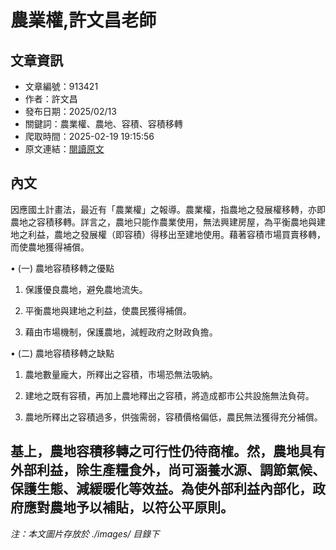 # 農業權,許文昌老師

## 文章資訊
- 文章編號：913421
- 作者：許文昌
- 發布日期：2025/02/13
- 關鍵詞：農業權、農地、容積、容積移轉
- 爬取時間：2025-02-19 19:15:56
- 原文連結：[閱讀原文](https://real-estate.get.com.tw/Columns/detail.aspx?no=913421)

## 內文
因應國土計畫法，最近有「農業權」之報導。農業權，指農地之發展權移轉，亦即農地之容積移轉。詳言之，農地只能作農業使用，無法興建房屋，為平衡農地與建地之利益，農地之發展權（即容積）得移出至建地使用。藉著容積市場買賣移轉，而使農地獲得補償。

• (一) 農地容積移轉之優點

1. 保護優良農地，避免農地流失。

2. 平衡農地與建地之利益，使農民獲得補償。

3. 藉由市場機制，保護農地，減輕政府之財政負擔。

• (二) 農地容積移轉之缺點

1. 農地數量龐大，所釋出之容積，市場恐無法吸納。

2. 建地之既有容積，再加上農地釋出之容積，將造成都市公共設施無法負荷。

3. 農地所釋出之容積過多，供強需弱，容積價格偏低，農民無法獲得充分補償。

基上，農地容積移轉之可行性仍待商榷。然，農地具有外部利益，除生產糧食外，尚可涵養水源、調節氣候、保護生態、減緩暖化等效益。為使外部利益內部化，政府應對農地予以補貼，以符公平原則。
---
*注：本文圖片存放於 ./images/ 目錄下*

